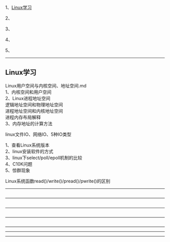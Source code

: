 []()  
  
1、[Linux学习](#Linux学习)  

2、[](#)  

3、[](#)  

4、[](#)  

5、[](#)  
  
  
---------------------------------------------------------------------------------------------------------------------  
## Linux学习

Linux用户空间与内核空间、地址空间.md  
1、内核空间和用户空间  
2、Linux进程地址空间  
逻辑地址空间和物理地址空间  
进程地址空间和内核地址空间  
进程内存布局解释  
3、内存地址的计算方法  


linux文件IO、网络IO、5种IO类型  

1、查看Linux系统版本  
2、linux安装软件的方式  
3、linux下select/poll/epoll机制的比较  
4、C10K问题  
5、惊群现象  

Linux系统函数read()/write()/pread()/pwrite()的区别


---------------------------------------------------------------------------------------------------------------------  
## 


---------------------------------------------------------------------------------------------------------------------  
## 


---------------------------------------------------------------------------------------------------------------------  
## 


---------------------------------------------------------------------------------------------------------------------  
## 

---------------------------------------------------------------------------------------------------------------------  

  
  
  
  
  
  
  
---------------------------------------------------------------------------------------------------------------------  


  
---------------------------------------------------------------------------------------------------------------------  
  
  
  
  
  
  
  
  
  
  
  
  
  
  
  
